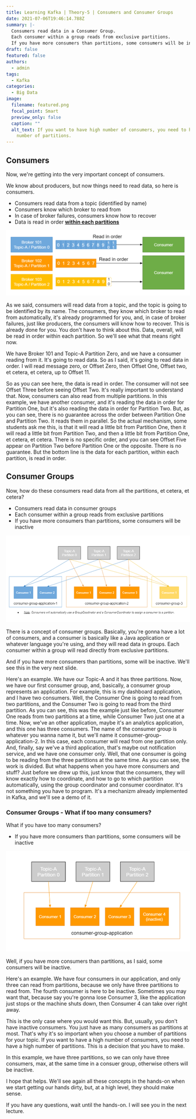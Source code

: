 ```yaml
---
title: Learning Kafka | Theory-5 | Consumers and Consumer Groups
date: 2021-07-06T19:46:14.788Z
summary: |-
  Consumers read data in a Consumer Group.
  Each consumer within a group reads from exclusive partitions.
  If you have more consumers than partitions, some consumers will be inactive.
draft: false
featured: false
authors:
  - admin
tags:
  - Kafka
categories:
  - Big Data
image:
  filename: featured.png
  focal_point: Smart
  preview_only: false
  caption: ""
  alt_text: If you want to have high number of consumers, you need to have a high
    number of partitions.
---
```

## Consumers

Now, we're getting into the very important concept of consumers.

We know about producers, but now things need to read data, so here is consumers.

* Consumers read data from a topic (identified by name)
* Consumers know which broker to read from
* In case of broker failures, consumers know how to recover
* Data is read in order <ins>**within each partitions**</ins>

![kafka-theory_consumers_and_consumer_groups-1.png](kafka-theory_consumers_and_consumer_groups-1.png)

As we said, consumers will read data from a topic, and the topic is going to be identified by its name. The consumers, they know which broker to read from automatically, it's already programmed for you, and, in case of broker failures, just like producers, the consumers will know how to recover. This is already done for you. You don't have to think about this. Data, overall, will be read in order within each partition.
So we'll see what that means right now.

We have Broker 101 and Topic-A Partition Zero, and we have a consumer reading from it.
It's going to read data. So as I said, it's going to read data in order.
I will read message zero, or Offset Zero, then Offset One, Offset two, et cetera, et cetera, up to Offset 11.

So as you can see here, the data is read in order.
The consumer will not see Offset Three before seeing Offset Two.
It's really important to understand that. Now, consumers can also read from multiple partitions.
In this example, we have another consumer, and it's reading the data in order for Partition One, but it's also reading the data in order for Partition Two.
But, as you can see, there is no guarantee across the order between Partition One and Partition Two.
It reads them in parallel.
So the actual mechanism, some students ask me this, is that it will read a little bit from Partition One, then it will read a little bit from Partition Two, and then a little bit from Partition One, et cetera, et cetera.
There is no specific order, and you can see Offset Five appear on Partition Two before Partition One or the opposite.
There is no guarantee.
But the bottom line is the data for each partition, within each partition, is read in order.

## Consumer Groups

Now, how do these consumers read data from all the partitions, et cetera, et cetera?

* Consumers read data in consumer groups
* Each consumer within a group reads from exclusive partitions
* If you have more consumers than partitions, some consumers will be inactive

![kafka-theory_consumers_and_consumer_groups-2.png](kafka-theory_consumers_and_consumer_groups-2.png)

There is a concept of consumer groups. Basically, you're gonna have a lot of consumers, and a consumer is basically like a Java application or whatever language you're using, and they will read data in groups.
Each consumer within a group will read directly from exclusive partitions.

And if you have more consumers than partitions, some will be inactive.
We'll see this in the very next slide.

Here's an example.
We have our Topic-A and it has three partitions. Now, we have our first consumer group, and, basically, a consumer group represents an application.
For example, this is my dashboard application, and I have two consumers.
Well, the Consumer One is going to read from two partitions, and the Consumer Two is going to read from the third partition.
As you can see, this was the example just like before, Consumer One reads from two partitions at a time, while Consumer Two just one at a time.
Now, we've an other application, maybe it's an analytics application, and this one has three consumers.
The name of the consumer group is whatever you wanna name it, but we'll name it consumer-group-application-2.
In this case, each consumer will read from one partition only.
And, finally, say we've a third application, that's maybe out notification service, and we have one consumer only.
Well, that one consumer is going to be reading from the three partitions at the same time.
As you can see, the work is divided.
But what happens when you have more consumers and stuff?
Just before we drew up this, just know that the consumers, they will know exactly how to coordinate, and how to go to which partition automatically, using the group coordinator and consumer coordinator.
It's not something you have to program. It's a mechanizm already implemented in Kafka, and we'll see a demo of it.

### Consumer Groups - What if too many consumers?

What if you have too many consumers?

* If you have more consumers than partitions, some consumers will be inactive

![kafka-theory_consumers_and_consumer_groups-3.png](kafka-theory_consumers_and_consumer_groups-3.png)

Well, if you have more consumers than partitions, as I said, some consumers will be inactive.

Here's an example.
We have four consumers in our application, and only three can read from partitions, because we only have three partitions to read from.
The fourth consumer is here to be inactive.
Sometimes you may want that, because say you're gonna lose Consumer 3, like the application just stops or the machine shuts down, then Consumer 4 can take over right away.

This is the only case where you would want this.
But, usually, you don't have inactive consumers. You just have as many consumers as partitions at most.
That's why it's so important when you choose a number of partitions for your topic.
If you want to have a high number of consumers, you need to have a high number of partitions. This is a decision that you have to make.

In this example, we have three partitions, so we can only have three consumers, max, at the same time in a consuer group, otherwise others will be inactive.

I hope that helps. We'll see again all these concepts in the hands-on when we start getting our hands dirty, but, at a high level, they should make sense.

If you have any questions, wait until the hands-on.
I will see you in the next lecture.